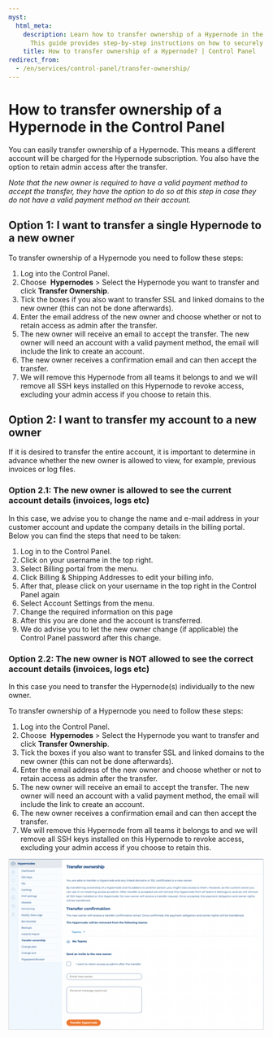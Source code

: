 ```yaml
---
myst:
  html_meta:
    description: Learn how to transfer ownership of a Hypernode in the Control Panel.
      This guide provides step-by-step instructions on how to securely transfer ownership.
    title: How to transfer ownership of a Hypernode? | Control Panel
redirect_from:
  - /en/services/control-panel/transfer-ownership/
---
```


<!-- source: https://support.hypernode.com/en/services/control-panel/transfer-ownership/ -->

# How to transfer ownership of a Hypernode in the Control Panel

You can easily transfer ownership of a Hypernode. This means a different account will be charged for the Hypernode subscription. You also have the option to retain admin access after the transfer.

*Note that the new owner is required to have a valid payment method to accept the transfer, they have the option to do so at this step in case they do not have a valid payment method on their account.*

## Option 1: I want to transfer a single Hypernode to a new owner

To transfer ownership of a Hypernode you need to follow these steps:

1. Log into the Control Panel.
1. Choose  **Hypernodes** > Select the Hypernode you want to transfer and click **Transfer Ownership**.
1. Tick the boxes if you also want to transfer SSL and linked domains to the new owner (this can not be done afterwards).
1. Enter the email address of the new owner and choose whether or not to retain access as admin after the transfer.
1. The new owner will receive an email to accept the transfer. The new owner will need an account with a valid payment method, the email will include the link to create an account.
1. The new owner receives a confirmation email and can then accept the transfer.
1. We will remove this Hypernode from all teams it belongs to and we will remove all SSH keys installed on this Hypernode to revoke access, excluding your admin access if you choose to retain this.

## Option 2: I want to transfer my account to a new owner

If it is desired to transfer the entire account, it is important to determine in advance whether the new owner is allowed to view, for example, previous invoices or log files.

### Option 2.1: The new owner is allowed to see the current account details (invoices, logs etc)

In this case, we advise you to change the name and e-mail address in your customer account and update the company details in the billing portal. Below you can find the steps that need to be taken:

1. Log in to the Control Panel.
1. Click on your username in the top right.
1. Select Billing portal from the menu.
1. Click Billing & Shipping Addresses to edit your billing info.
1. After that, please click on your username in the top right in the Control Panel again
1. Select Account Settings from the menu.
1. Change the required information on this page
1. After this you are done and the account is transferred.
1. We do advise you to let the new owner change (if applicable) the Control Panel password after this change.

### Option 2.2: The new owner is NOT allowed to see the correct account details (invoices, logs etc)

In this case you need to transfer the Hypernode(s) individually to the new owner.

To transfer ownership of a Hypernode you need to follow these steps:

1. Log into the Control Panel.
1. Choose  **Hypernodes** > Select the Hypernode you want to transfer and click **Transfer Ownership**.
1. Tick the boxes if you also want to transfer SSL and linked domains to the new owner (this can not be done afterwards).
1. Enter the email address of the new owner and choose whether or not to retain access as admin after the transfer.
1. The new owner will receive an email to accept the transfer. The new owner will need an account with a valid payment method, the email will include the link to create an account.
1. The new owner receives a confirmation email and can then accept the transfer.
1. We will remove this Hypernode from all teams it belongs to and we will remove all SSH keys installed on this Hypernode to revoke access, excluding your admin access if you choose to retain this.

![](_res/rVwmoW-6vgh53FOxQIwlxas2TDVysOiGtA.png)
